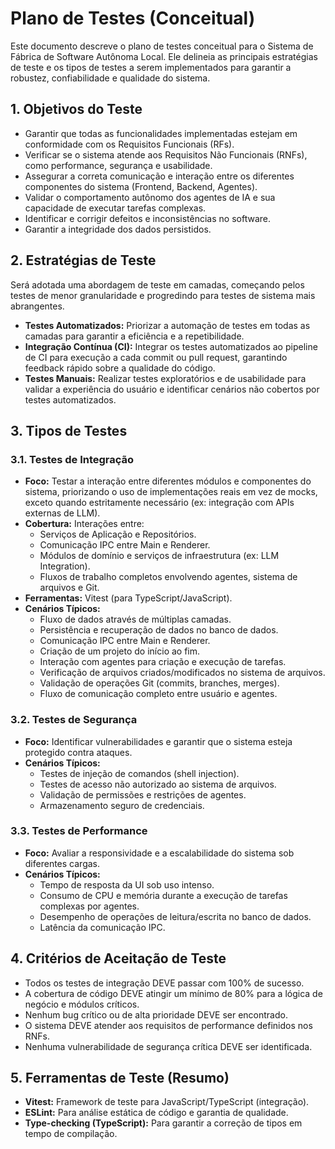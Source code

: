 # Plano de Testes (Conceitual)

Este documento descreve o plano de testes conceitual para o Sistema de Fábrica de Software Autônoma Local. Ele delineia as principais estratégias de teste e os tipos de testes a serem implementados para garantir a robustez, confiabilidade e qualidade do sistema.

## 1. Objetivos do Teste

*   Garantir que todas as funcionalidades implementadas estejam em conformidade com os Requisitos Funcionais (RFs).
*   Verificar se o sistema atende aos Requisitos Não Funcionais (RNFs), como performance, segurança e usabilidade.
*   Assegurar a correta comunicação e interação entre os diferentes componentes do sistema (Frontend, Backend, Agentes).
*   Validar o comportamento autônomo dos agentes de IA e sua capacidade de executar tarefas complexas.
*   Identificar e corrigir defeitos e inconsistências no software.
*   Garantir a integridade dos dados persistidos.

## 2. Estratégias de Teste

Será adotada uma abordagem de teste em camadas, começando pelos testes de menor granularidade e progredindo para testes de sistema mais abrangentes.

*   **Testes Automatizados:** Priorizar a automação de testes em todas as camadas para garantir a eficiência e a repetibilidade.
*   **Integração Contínua (CI):** Integrar os testes automatizados ao pipeline de CI para execução a cada commit ou pull request, garantindo feedback rápido sobre a qualidade do código.
*   **Testes Manuais:** Realizar testes exploratórios e de usabilidade para validar a experiência do usuário e identificar cenários não cobertos por testes automatizados.

## 3. Tipos de Testes

### 3.1. Testes de Integração

*   **Foco:** Testar a interação entre diferentes módulos e componentes do sistema, priorizando o uso de implementações reais em vez de mocks, exceto quando estritamente necessário (ex: integração com APIs externas de LLM).
*   **Cobertura:** Interações entre:
    *   Serviços de Aplicação e Repositórios.
    *   Comunicação IPC entre Main e Renderer.
    *   Módulos de domínio e serviços de infraestrutura (ex: LLM Integration).
    *   Fluxos de trabalho completos envolvendo agentes, sistema de arquivos e Git.
*   **Ferramentas:** Vitest (para TypeScript/JavaScript).
*   **Cenários Típicos:**
    *   Fluxo de dados através de múltiplas camadas.
    *   Persistência e recuperação de dados no banco de dados.
    *   Comunicação IPC entre Main e Renderer.
    *   Criação de um projeto do início ao fim.
    *   Interação com agentes para criação e execução de tarefas.
    *   Verificação de arquivos criados/modificados no sistema de arquivos.
    *   Validação de operações Git (commits, branches, merges).
    *   Fluxo de comunicação completo entre usuário e agentes.

### 3.2. Testes de Segurança

*   **Foco:** Identificar vulnerabilidades e garantir que o sistema esteja protegido contra ataques.
*   **Cenários Típicos:**
    *   Testes de injeção de comandos (shell injection).
    *   Testes de acesso não autorizado ao sistema de arquivos.
    *   Validação de permissões e restrições de agentes.
    *   Armazenamento seguro de credenciais.

### 3.3. Testes de Performance

*   **Foco:** Avaliar a responsividade e a escalabilidade do sistema sob diferentes cargas.
*   **Cenários Típicos:**
    *   Tempo de resposta da UI sob uso intenso.
    *   Consumo de CPU e memória durante a execução de tarefas complexas por agentes.
    *   Desempenho de operações de leitura/escrita no banco de dados.
    *   Latência da comunicação IPC.

## 4. Critérios de Aceitação de Teste

*   Todos os testes de integração DEVE passar com 100% de sucesso.
*   A cobertura de código DEVE atingir um mínimo de 80% para a lógica de negócio e módulos críticos.
*   Nenhum bug crítico ou de alta prioridade DEVE ser encontrado.
*   O sistema DEVE atender aos requisitos de performance definidos nos RNFs.
*   Nenhuma vulnerabilidade de segurança crítica DEVE ser identificada.

## 5. Ferramentas de Teste (Resumo)

*   **Vitest:** Framework de teste para JavaScript/TypeScript (integração).
*   **ESLint:** Para análise estática de código e garantia de qualidade.
*   **Type-checking (TypeScript):** Para garantir a correção de tipos em tempo de compilação.
